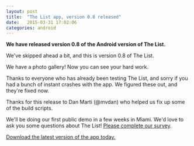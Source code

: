 ```yaml
---
layout: post
title:  "The List app, version 0.8 released"
date:   2015-03-31 17:02:06
categories: android
---
```

**We have released version 0.8 of the Android version of The List.**

We've skipped ahead a bit, and this is version 0.8 of The List.

We have a photo gallery! Now you can see your hard work.

Thanks to everyone who has already been testing The List, and sorry if
you had a bunch of instant crashes with the app. We figured these out,
and they're fixed now.

Thanks for this release to Dan Marti (@mvdan) who helped us fix up
some of the build scripts.

We'll be doing our first public demo in a few weeks in Miami. We'd love to ask you some questions about The List! [Please complete our survey](http://goo.gl/YN5C5P).

<a class="btn btn-lg btn-success" href="/beta/">Download the latest version of the app today.</a>
